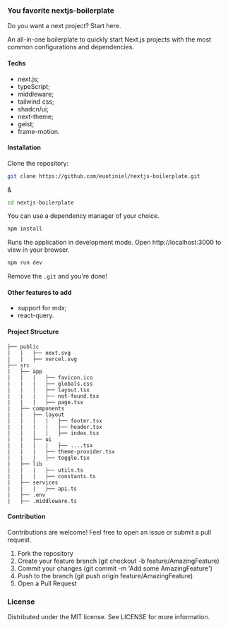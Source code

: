 ### You favorite nextjs-boilerplate

Do you want a next project? Start here.

An all-in-one boilerplate to quickly start Next.js projects with the most common configurations and dependencies.

#### Techs

- next.js;
- typeScript;
- middleware;
- tailwind css;
- shadcn/ui;
- next-theme;
- geist;
- frame-motion.

#### Installation

Clone the repository:

```bash
git clone https://github.com/euotiniel/nextjs-boilerplate.git
```

&

```bash
cd nextjs-boilerplate
```

You can use a dependency manager of your choice.

```bash
npm install
```

Runs the application in development mode. Open http://localhost:3000 to view in your browser.

```bash
npm run dev
```

Remove the ```.git``` and you're done!

#### Other features to add

- support for mdx;
- react-query.

#### Project Structure

```
├── public
|   |   ├── next.svg
|   |   ├── vercel.svg
├── src
|   ├── app
|   |   |   ├── favicon.ico
|   |   |   ├── globals.css
|   |   |   ├── layout.tsx
|   |   |   ├── not-found.tsx
|   |   |   ├── page.tsx
|   ├── components
|   |   ├── layout
|   |   |   |   ├── footer.tsx
|   |   |   |   ├── header.tsx
|   |   |   |   ├── index.tsx
|   |   ├── ui
|   |   |   |   ├── ....tsx
|   |   |   ├── theme-provider.tsx
|   |   |   ├── toggle.tsx
|   ├── lib
|   |   |   ├── utils.ts
|   |   |   ├── constants.ts
|   ├── services
|   |   |   ├── api.ts
|   ├── .env
|   ├── .middleware.ts
```

#### Contribution

Contributions are welcome! Feel free to open an issue or submit a pull request.

1. Fork the repository
2. Create your feature branch (git checkout -b feature/AmazingFeature)
3. Commit your changes (git commit -m 'Add some AmazingFeature')
4. Push to the branch (git push origin feature/AmazingFeature)
5. Open a Pull Request

### License

Distributed under the MIT license. See LICENSE for more information.